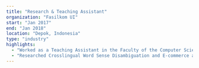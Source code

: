 ```yaml
---
title: "Research & Teaching Assistant"
organization: "Fasilkom UI"
start: "Jan 2017"
end: "Jan 2018"
location: "Depok, Indonesia"
type: "industry"
highlights:
  - "Worked as a Teaching Assistant in the Faculty of the Computer Science University of Indonesia. Courses that I assisted: Artificial Intelligence, Data Mining, Data Science and Analytics, Design and Analytic Algorithm, Data Mining and Business Intelligence, and Math I."
  - "Researched Crosslingual Word Sense Disambiguation and E-commerce attribute dataset. Published two papers as a result."
---
```

